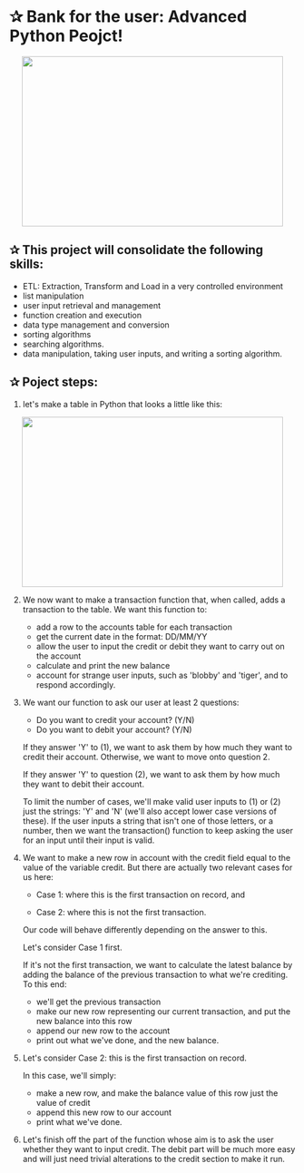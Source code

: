 # ✰ Bank for the user: Advanced Python Peojct!

<p align="center">
  <img width="460" height="300" src="https://user-images.githubusercontent.com/67468718/103182205-89259780-485e-11eb-98ff-84b49a97534d.jpg">
</p>


## ✰ This project will consolidate the following skills:

  * ETL: Extraction, Transform and Load in a very controlled environment
  * list manipulation
  * user input retrieval and management
  * function creation and execution
  * data type management and conversion
  * sorting algorithms
  * searching algorithms.
  * data manipulation, taking user inputs, and writing a sorting algorithm.
  
## ✰ Poject steps:
  1. let's make a table in Python that looks a little like this:
  
  <p align="center">
  <img width="460" height="300" src="https://user-images.githubusercontent.com/67468718/103183512-cb070b80-4867-11eb-9072-36e92d63731d.JPG">
</p>

  2. We now want to make a transaction function that, when called, adds a transaction to the table. We want this function to:
     * add a row to the accounts table for each transaction
     * get the current date in the format: DD/MM/YY
     * allow the user to input the credit or debit they want to carry out on the account
     * calculate and print the new balance
     * account for strange user inputs, such as 'blobby' and 'tiger', and to respond accordingly.
     
  3. We want our function to ask our user at least 2 questions:
     * Do you want to credit your account? (Y/N)
     * Do you want to debit your account? (Y/N)

     If they answer 'Y' to (1), we want to ask them by how much they want to credit their account. Otherwise, we want to move onto question 2.

     If they answer 'Y' to question (2), we want to ask them by how much they want to debit their account.

     To limit the number of cases, we'll make valid user inputs to (1) or (2) just the strings: 'Y' and 'N' (we'll also accept lower case versions of these). If the user inputs      a string that isn't one of those letters, or a number, then we want the transaction() function to keep asking the user for an input until their input is valid.
  
  4. We want to make a new row in account with the credit field equal to the value of the variable credit. But there are actually two relevant cases for us here:
     * Case 1: where this is the first transaction on record, and

     * Case 2: where this is not the first transaction.

     Our code will behave differently depending on the answer to this.

     Let's consider Case 1 first.

     If it's not the first transaction, we want to calculate the latest balance by adding the balance of the previous transaction to what we're crediting. To this end:

       * we'll get the previous transaction
       * make our new row representing our current transaction, and put the new balance into this row
       * append our new row to the account
       * print out what we've done, and the new balance.
       
   5. Let's consider Case 2: this is the first transaction on record.

      In this case, we'll simply:

       * make a new row, and make the balance value of this row just the value of credit
       * append this new row to our account
       * print what we've done.
    
   6. Let's finish off the part of the function whose aim is to ask the user whether they want to input credit. The debit part will be much more easy and will just need trivial       alterations to the credit section to make it run.
 
 
 

